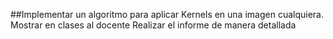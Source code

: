 ##Implementar un algoritmo para aplicar Kernels en una imagen
cualquiera.
Mostrar en clases al docente
Realizar el informe de manera detallada
